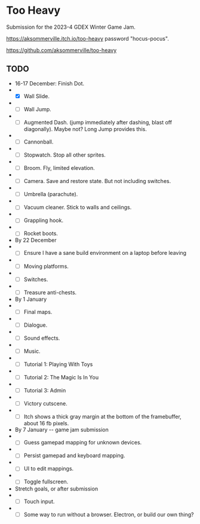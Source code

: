 # Too Heavy

Submission for the 2023-4 GDEX Winter Game Jam.

https://aksommerville.itch.io/too-heavy password "hocus-pocus".

https://github.com/aksommerville/too-heavy

## TODO

- 16-17 December: Finish Dot.
- - [x] Wall Slide.
- - [ ] Wall Jump.
- - [ ] Augmented Dash. (jump immediately after dashing, blast off diagonally). Maybe not? Long Jump provides this.
- - [ ] Cannonball.
- - [ ] Stopwatch. Stop all other sprites.
- - [ ] Broom. Fly, limited elevation.
- - [ ] Camera. Save and restore state. But not including switches.
- - [ ] Umbrella (parachute).
- - [ ] Vacuum cleaner. Stick to walls and ceilings.
- - [ ] Grappling hook.
- - [ ] Rocket boots.
- By 22 December
- - [ ] Ensure I have a sane build environment on a laptop before leaving
- - [ ] Moving platforms.
- - [ ] Switches.
- - [ ] Treasure anti-chests.
- By 1 January
- - [ ] Final maps.
- - [ ] Dialogue.
- - [ ] Sound effects.
- - [ ] Music.
- - [ ] Tutorial 1: Playing With Toys
- - [ ] Tutorial 2: The Magic Is In You
- - [ ] Tutorial 3: Admin
- - [ ] Victory cutscene.
- - [ ] Itch shows a thick gray margin at the bottom of the framebuffer, about 16 fb pixels.
- By 7 January -- game jam submission
- - [ ] Guess gamepad mapping for unknown devices.
- - [ ] Persist gamepad and keyboard mapping.
- - [ ] UI to edit mappings.
- - [ ] Toggle fullscreen.
- Stretch goals, or after submission
- - [ ] Touch input.
- - [ ] Some way to run without a browser. Electron, or build our own thing?
